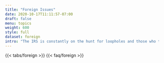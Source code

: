 ```yaml
---
title: "Foreign Issues"
date: 2020-10-17T11:11:57-07:00
draft: false
menu: topics
weight: 600
style: full
dataset: foreign
intro: "The IRS is constantly on the hunt for loopholes and those who they beleive are bypassing taxation. It's not all about trust funds and offshore accounts. Most foreign tax issues the IRS pursues are related to those who are simply sending money back to family in need in other countries. When money is tight, hiring legal help is simply not affordable. We have created this section for you. Get the answers you need, right now, for free." 
---
```


{{< tabs/foreign >}}
{{< faq/foreign >}}
